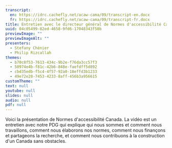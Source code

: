 ```yaml
---
transcript:
  en: https://idrc.cachefly.net/acaw-cama/09/transcript-en.docx
  fr: https://idrc.cachefly.net/acaw-cama/09/transcript-fr.docx
title: Entretien avec le directeur général de Normes d'accessibilité Canada
uuid: 04c05499-82ed-4658-9fd6-17048343f50b
previewImage: ""
previewImageAlt: ""
presenters:
  - Stefany Chénier
  - Philip Rizcallah
themes:
  - b70c8f53-7613-434c-9b2e-f76da3cc57f3
  - 50974e4b-f81c-42b6-848e-faefdff5d892
  - cbd35edb-f5c4-4f57-92a0-18effd3b1233
  - 49e72e28-7453-4233-8aff-456b3a956615
customTheme: ""
text: null
youtube: null
slides: null
audio: null
pdf: null
---
```

Voici la présentation de Normes d'accessibilité Canada. La vidéo est un entretien avec notre PDG qui explique qui nous sommes et comment nous travaillons, comment nous élaborons nos normes, comment nous finançons et partageons la recherche, et comment nous contribuons à la construction d'un Canada sans obstacles.
